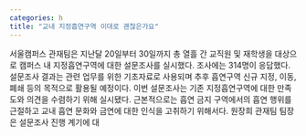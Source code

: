 ```yaml
---
categories: h
title: "교내 지정흡연구역 이대로 괜찮은가요"
---
```

서울캠퍼스 관재팀은 지난달 20일부터 30일까지 총 열흘 간 교직원 및 재학생을 대상으로 캠퍼스 내 지정흡연구역에 대한 설문조사를 실시했다. 조사에는 314명이 응답했다. 설문조사 결과는 관련 업무를 위한 기초자료로 사용되며 추후 흡연구역 신규 지정, 이동, 폐쇄 등의 목적으로 활용될 예정이다. 이번 설문조사는 기존 지정흡연구역에 대한 만족도와 의견을 수렴하기 위해 실시됐다. 근본적으로는 흡연 금지 구역에서의 흡연 행위를 근절하고 교내 흡연 문화와 금연에 대한 인식을 고취하기 위해서다. 원장희 관재팀 팀장은 설문조사 진행 계기에 대